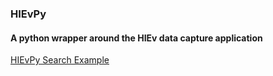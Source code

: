 ### HIEvPy

#### A python wrapper around the HIEv data capture application

[HIEvPy Search Example](notebooks/hievpy-search.md) 
